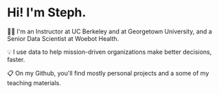 # Hi! I'm Steph.

🧑‍🏫 I'm an Instructor at UC Berkeley and at Georgetown University, and a Senior Data Scientist at Woebot Health.

💡 I use data to help mission-driven organizations make better decisions, faster.

📋 On my Github, you'll find mostly personal projects and a some of my teaching materials.
